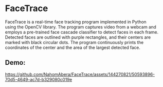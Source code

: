 # FaceTrace

FaceTrace is a real-time face tracking program implemented in Python using the OpenCV library. The program captures video from a webcam and employs a pre-trained face cascade classifier to detect faces in each frame. Detected faces are outlined with purple rectangles, and their centers are marked with black circular dots. The program continuously prints the coordinates of the center and the area of the largest detected face. 

## Demo: 
https://github.com/NahomAbera/FaceTrace/assets/144270821/50593896-70d5-4649-ac7d-b329080c019e

